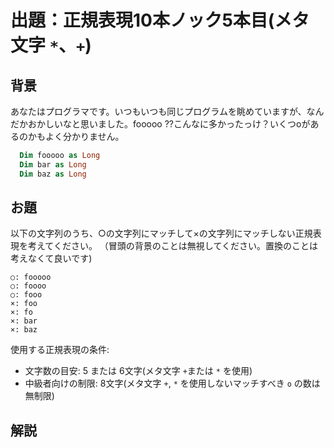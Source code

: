 # 出題：正規表現10本ノック5本目(メタ文字 `*`、`+`)

## 背景

あなたはプログラマです。いつもいつも同じプログラムを眺めていますが、なんだかおかしいなと思いました。fooooo ??こんなに多かったっけ？いくつoがあるのかもよく分かりません。

```vb
  Dim fooooo as Long
  Dim bar as Long
  Dim baz as Long
```

## お題
以下の文字列のうち、○の文字列にマッチして×の文字列にマッチしない正規表現を考えてください。
（冒頭の背景のことは無視してください。置換のことは考えなくて良いです)

    ○: fooooo
    ○: foooo
    ○: fooo
    ×: foo
    ×: fo
    ×: bar
    ×: baz

使用する正規表現の条件:
  * 文字数の目安: 5 または 6文字(メタ文字 `+`または `*` を使用)  <!-- fooo+ または foooo* -->
  * 中級者向けの制限: 8文字(メタ文字 `+`, `*` を使用しないマッチすべき `o` の数は無制限)  <!-- fooo{1,} -->

## 解説

<!--
正規表現において、頻出するメタ文字 `*` と `+` です。

`*` は「直前の正規表現」の「0回以上の繰り返し」を表します。

「直前の正規表現」とはなんでしょうか？
 fooo* では `*` の1つ左のo(左から3つ目のo)が「直前の正規表現」です。

「0回以上の繰り返し」とはどういうことでしょうか？
`fooo*` では、
* 直前の`o`が0回繰り返し→`foo` にマッチ(`o*` の部分の解釈として、`o`が0個)
* 直前の`o`が1回繰り返し→`fooo` にもマッチ(`o*` の部分の解釈として、`o`が1個)
* 直前の`o`が2回繰り返し→`fooo` にもマッチ(`o*` の部分の解釈として、`o`が2個)

以降、無限に繰り返し…
という意味になります。

`+` は「直前の正規表現」の「1回以上の繰り返し」を表します。
`foo+` では、
* 直前の`o`が1回繰り返し→`foo` にマッチ(`o+` の部分の解釈として、`o`が1個)
* 直前の`o`が2回繰り返し→`fooo` にもマッチ(`o+` の部分の解釈として、`o`が2個)

以降、無限に繰り返し…
という意味になります。

なお、正規表現で `+` による繰り返しは、`*` を使って表すことができます。
正規表現 `o+` を `*` を使って表すと、`oo*` のように同じ文字が2回現れる形になります。
-->
